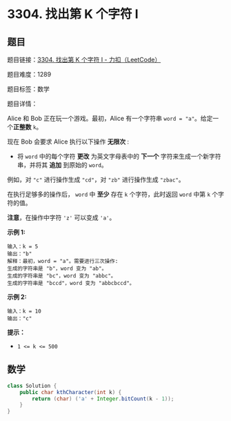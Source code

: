 # 3304. 找出第 K 个字符 I

## 题目

题目链接：[3304. 找出第 K 个字符 I - 力扣（LeetCode）](https://leetcode.cn/problems/find-the-k-th-character-in-string-game-i/description/)

题目难度：1289

题目标签：数学

题目详情：

Alice 和 Bob 正在玩一个游戏。最初，Alice 有一个字符串 `word = "a"`。给定一个**正整数** `k`。

现在 Bob 会要求 Alice 执行以下操作 **无限次** :

- 将 `word` 中的每个字符 **更改** 为英文字母表中的 **下一个** 字符来生成一个新字符串，并将其 **追加** 到原始的 `word`。

例如，对 `"c"` 进行操作生成 `"cd"`，对 `"zb"` 进行操作生成 `"zbac"`。

在执行足够多的操作后， `word` 中 **至少** 存在 `k` 个字符，此时返回 `word` 中第 `k` 个字符的值。

**注意**，在操作中字符 `'z'` 可以变成 `'a'`。

**示例 1:**

```
输入：k = 5
输出："b"
解释：最初，word = "a"。需要进行三次操作:
生成的字符串是 "b"，word 变为 "ab"。
生成的字符串是 "bc"，word 变为 "abbc"。
生成的字符串是 "bccd"，word 变为 "abbcbccd"。
```

**示例 2:**

```
输入：k = 10
输出："c"
```

**提示：**

- `1 <= k <= 500`



## 数学

``` java
class Solution {
    public char kthCharacter(int k) {
        return (char) ('a' + Integer.bitCount(k - 1));
    }
}
```